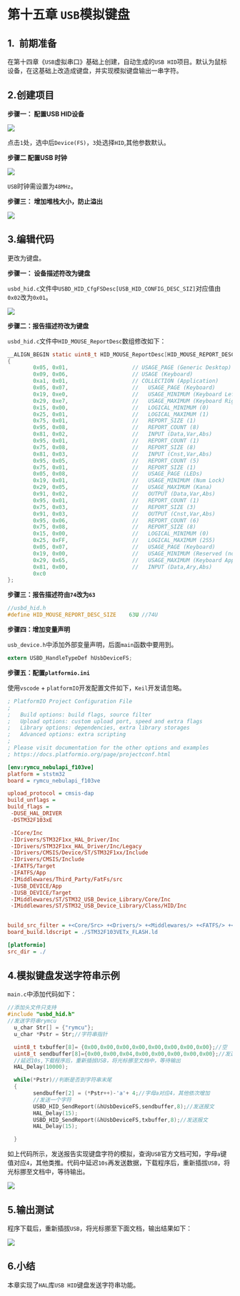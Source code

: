 # 第十五章 `USB`模拟键盘

## 1.  前期准备

在第十四章《`USB`虚拟串口》基础上创建，自动生成的`USB HID`项目。默认为鼠标设备，在这基础上改造成键盘，并实现模拟键盘输出一串字符。

## 2.创建项目

**步骤一： 配置USB HID设备**

![](images/SETUSB.jpg)

点击`1`处，选中后`Device(FS)`，`3`处选择`HID`,其他参数默认。

**步骤二 配置USB 时钟**

![](images/USBCLK.jpg)

`USB`时钟需设置为`48MHz`。

**步骤三： 增加堆栈大小，防止溢出**

![](images/USBSTACK.jpg)

## 3.编辑代码

更改为键盘。

**步骤一： 设备描述符改为键盘**

`usbd_hid.c`文件中`USBD_HID_CfgFSDesc[USB_HID_CONFIG_DESC_SIZ]`对应值由`0x02`改为`0x01`。

![](images/CFG.jpg)

**步骤二：报告描述符改为键盘**

`usbd_hid.c`文件中`HID_MOUSE_ReportDesc`数组修改如下：

```c
__ALIGN_BEGIN static uint8_t HID_MOUSE_ReportDesc[HID_MOUSE_REPORT_DESC_SIZE]  __ALIGN_END =
{
        0x05, 0x01,                    // USAGE_PAGE (Generic Desktop)
        0x09, 0x06,                    // USAGE (Keyboard)
        0xa1, 0x01,                    // COLLECTION (Application)
        0x05, 0x07,                    //   USAGE_PAGE (Keyboard)
        0x19, 0xe0,                    //   USAGE_MINIMUM (Keyboard LeftControl)
        0x29, 0xe7,                    //   USAGE_MAXIMUM (Keyboard Right GUI)
        0x15, 0x00,                    //   LOGICAL_MINIMUM (0)
        0x25, 0x01,                    //   LOGICAL_MAXIMUM (1)
        0x75, 0x01,                    //   REPORT_SIZE (1)
        0x95, 0x08,                    //   REPORT_COUNT (8)
        0x81, 0x02,                    //   INPUT (Data,Var,Abs)
        0x95, 0x01,                    //   REPORT_COUNT (1)
        0x75, 0x08,                    //   REPORT_SIZE (8)
        0x81, 0x03,                    //   INPUT (Cnst,Var,Abs)
        0x95, 0x05,                    //   REPORT_COUNT (5)
        0x75, 0x01,                    //   REPORT_SIZE (1)
        0x05, 0x08,                    //   USAGE_PAGE (LEDs)
        0x19, 0x01,                    //   USAGE_MINIMUM (Num Lock)
        0x29, 0x05,                    //   USAGE_MAXIMUM (Kana)
        0x91, 0x02,                    //   OUTPUT (Data,Var,Abs)
        0x95, 0x01,                    //   REPORT_COUNT (1)
        0x75, 0x03,                    //   REPORT_SIZE (3)
        0x91, 0x03,                    //   OUTPUT (Cnst,Var,Abs)
        0x95, 0x06,                    //   REPORT_COUNT (6)
        0x75, 0x08,                    //   REPORT_SIZE (8)
        0x15, 0x00,                    //   LOGICAL_MINIMUM (0)
        0x25, 0xFF,                    //   LOGICAL_MAXIMUM (255)
        0x05, 0x07,                    //   USAGE_PAGE (Keyboard)
        0x19, 0x00,                    //   USAGE_MINIMUM (Reserved (no event indicated))
        0x29, 0x65,                    //   USAGE_MAXIMUM (Keyboard Application)
        0x81, 0x00,                    //   INPUT (Data,Ary,Abs)
        0xc0
};
```

**步骤三：报告描述符由`74`改为`63`**

```c
//usbd_hid.h
#define HID_MOUSE_REPORT_DESC_SIZE    63U //74U
```

**步骤四：增加变量声明**

`usb_device.h`中添加外部变量声明，后面`main`函数中要用到。

```c
extern USBD_HandleTypeDef hUsbDeviceFS;
```

**步骤五：配置`platformio.ini`**

使用`vscode` + `platformIO`开发配置文件如下，`Keil`开发请忽略。

```ini
; PlatformIO Project Configuration File
;
;   Build options: build flags, source filter
;   Upload options: custom upload port, speed and extra flags
;   Library options: dependencies, extra library storages
;   Advanced options: extra scripting
;
; Please visit documentation for the other options and examples
; https://docs.platformio.org/page/projectconf.html

[env:rymcu_nebulapi_f103ve]
platform = ststm32
board = rymcu_nebulapi_f103ve

upload_protocol = cmsis-dap
build_unflags = 
build_flags =
 -DUSE_HAL_DRIVER
 -DSTM32F103xE

 -ICore/Inc 
 -IDrivers/STM32F1xx_HAL_Driver/Inc 
 -IDrivers/STM32F1xx_HAL_Driver/Inc/Legacy 
 -IDrivers/CMSIS/Device/ST/STM32F1xx/Include 
 -IDrivers/CMSIS/Include 
 -IFATFS/Target 
 -IFATFS/App 
 -IMiddlewares/Third_Party/FatFs/src
 -IUSB_DEVICE/App 
 -IUSB_DEVICE/Target 
 -IMiddlewares/ST/STM32_USB_Device_Library/Core/Inc 
 -IMiddlewares/ST/STM32_USB_Device_Library/Class/HID/Inc 
 

build_src_filter = +<Core/Src> +<Drivers/> +<Middlewares/> +<FATFS/> +<startup_stm32f103xe.s> +<USB_DEVICE/>
board_build.ldscript = ./STM32F103VETx_FLASH.ld

[platformio]
src_dir = ./
```

## 4.模拟键盘发送字符串示例

`main.c`中添加代码如下：

```c
//添加头文件只支持
#include "usbd_hid.h"
//发送字符串rymcu
  u_char Str[] = {"rymcu"};
  u_char *Pstr = Str;//字符串指针

  uint8_t txbuffer[8]= {0x00,0x00,0x00,0x00,0x00,0x00,0x00,0x00};//空
  uint8_t sendbuffer[8]={0x00,0x00,0x04,0x00,0x00,0x00,0x00,0x00};//发送字母
  //延迟10s,下载程序后，重新插拔USB，将光标挪至文档中，等待输出
  HAL_Delay(10000);

  while(*Pstr)//判断是否到字符串末尾
  {
        sendbuffer[2] = (*Pstr++)-'a'+ 4;//字母a对应4，其他依次增加
        //发送一个字符
        USBD_HID_SendReport(&hUsbDeviceFS,sendbuffer,8);//发送报文
        HAL_Delay(15);
        USBD_HID_SendReport(&hUsbDeviceFS,txbuffer,8);//发送报文
        HAL_Delay(15);

  }
```

如上代码所示，发送报告实现键盘字符的模拟，查询`USB`官方文档可知，字母`a`键值对应`4`，其他类推。代码中延迟`10s`再发送数据，下载程序后，重新插拔`USB`，将光标挪至文档中，等待输出。

![](images/KEYVALUE.jpg)

## 5.输出测试

程序下载后，重新插拔`USB`，将光标挪至下面文档，输出结果如下：

![](images/output.jpg)

## 6.小结

本章实现了`HAL`库`USB HID`键盘发送字符串功能。